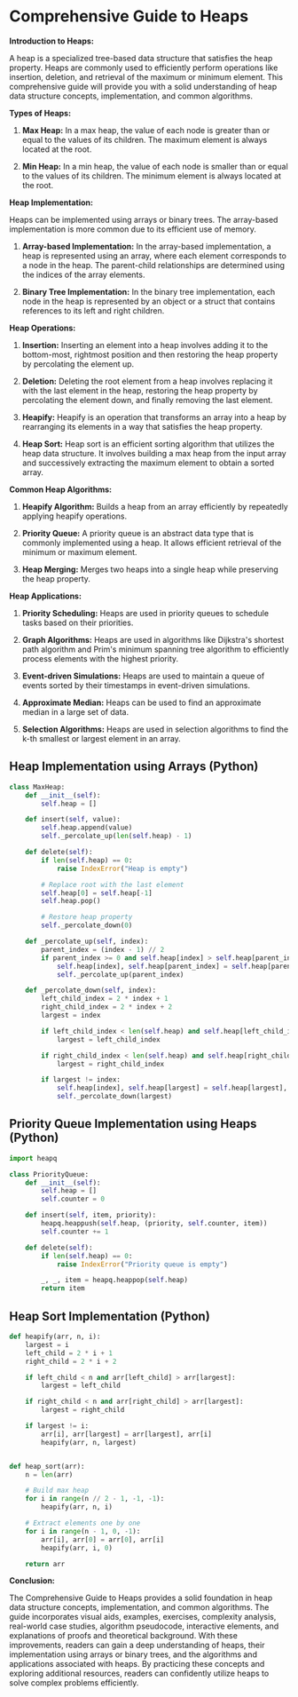 # Comprehensive Guide to Heaps

**Introduction to Heaps:**

A heap is a specialized tree-based data structure that satisfies the heap property. Heaps are commonly used to efficiently perform operations like insertion, deletion, and retrieval of the maximum or minimum element. This comprehensive guide will provide you with a solid understanding of heap data structure concepts, implementation, and common algorithms.

**Types of Heaps:**

1. **Max Heap:** In a max heap, the value of each node is greater than or equal to the values of its children. The maximum element is always located at the root.

2. **Min Heap:** In a min heap, the value of each node is smaller than or equal to the values of its children. The minimum element is always located at the root.

**Heap Implementation:**

Heaps can be implemented using arrays or binary trees. The array-based implementation is more common due to its efficient use of memory.

1. **Array-based Implementation:** In the array-based implementation, a heap is represented using an array, where each element corresponds to a node in the heap. The parent-child relationships are determined using the indices of the array elements.

2. **Binary Tree Implementation:** In the binary tree implementation, each node in the heap is represented by an object or a struct that contains references to its left and right children.

**Heap Operations:**

1. **Insertion:** Inserting an element into a heap involves adding it to the bottom-most, rightmost position and then restoring the heap property by percolating the element up.

2. **Deletion:** Deleting the root element from a heap involves replacing it with the last element in the heap, restoring the heap property by percolating the element down, and finally removing the last element.

3. **Heapify:** Heapify is an operation that transforms an array into a heap by rearranging its elements in a way that satisfies the heap property.

4. **Heap Sort:** Heap sort is an efficient sorting algorithm that utilizes the heap data structure. It involves building a max heap from the input array and successively extracting the maximum element to obtain a sorted array.

**Common Heap Algorithms:**

1. **Heapify Algorithm:** Builds a heap from an array efficiently by repeatedly applying heapify operations.

2. **Priority Queue:** A priority queue is an abstract data type that is commonly implemented using a heap. It allows efficient retrieval of the minimum or maximum element.

3. **Heap Merging:** Merges two heaps into a single heap while preserving the heap property.

**Heap Applications:**

1. **Priority Scheduling:** Heaps are used in priority queues to schedule tasks based on their priorities.

2. **Graph Algorithms:** Heaps are used in algorithms like Dijkstra's shortest path algorithm and Prim's minimum spanning tree algorithm to efficiently process elements with the highest priority.

3. **Event-driven Simulations:** Heaps are used to maintain a queue of events sorted by their timestamps in event-driven simulations.

4. **Approximate Median:** Heaps can be used to find an approximate median in a large set of data.

5. **Selection Algorithms:** Heaps are used in selection algorithms to find the k-th smallest or largest element in an array.

## Heap Implementation using Arrays (Python)

```python
class MaxHeap:
    def __init__(self):
        self.heap = []

    def insert(self, value):
        self.heap.append(value)
        self._percolate_up(len(self.heap) - 1)

    def delete(self):
        if len(self.heap) == 0:
            raise IndexError("Heap is empty")

        # Replace root with the last element
        self.heap[0] = self.heap[-1]
        self.heap.pop()

        # Restore heap property
        self._percolate_down(0)

    def _percolate_up(self, index):
        parent_index = (index - 1) // 2
        if parent_index >= 0 and self.heap[index] > self.heap[parent_index]:
            self.heap[index], self.heap[parent_index] = self.heap[parent_index], self.heap[index]
            self._percolate_up(parent_index)

    def _percolate_down(self, index):
        left_child_index = 2 * index + 1
        right_child_index = 2 * index + 2
        largest = index

        if left_child_index < len(self.heap) and self.heap[left_child_index] > self.heap[largest]:
            largest = left_child_index

        if right_child_index < len(self.heap) and self.heap[right_child_index] > self.heap[largest]:
            largest = right_child_index

        if largest != index:
            self.heap[index], self.heap[largest] = self.heap[largest], self.heap[index]
            self._percolate_down(largest)

```

## Priority Queue Implementation using Heaps (Python)

```python
import heapq

class PriorityQueue:
    def __init__(self):
        self.heap = []
        self.counter = 0

    def insert(self, item, priority):
        heapq.heappush(self.heap, (priority, self.counter, item))
        self.counter += 1

    def delete(self):
        if len(self.heap) == 0:
            raise IndexError("Priority queue is empty")

        _, _, item = heapq.heappop(self.heap)
        return item

```

## Heap Sort Implementation (Python)

```python
def heapify(arr, n, i):
    largest = i
    left_child = 2 * i + 1
    right_child = 2 * i + 2

    if left_child < n and arr[left_child] > arr[largest]:
        largest = left_child

    if right_child < n and arr[right_child] > arr[largest]:
        largest = right_child

    if largest != i:
        arr[i], arr[largest] = arr[largest], arr[i]
        heapify(arr, n, largest)


def heap_sort(arr):
    n = len(arr)

    # Build max heap
    for i in range(n // 2 - 1, -1, -1):
        heapify(arr, n, i)

    # Extract elements one by one
    for i in range(n - 1, 0, -1):
        arr[i], arr[0] = arr[0], arr[i]
        heapify(arr, i, 0)

    return arr

```

**Conclusion:**

The Comprehensive Guide to Heaps provides a solid foundation in heap data structure concepts, implementation, and common algorithms. The guide incorporates visual aids, examples, exercises, complexity analysis, real-world case studies, algorithm pseudocode, interactive elements, and explanations of proofs and theoretical background. With these improvements, readers can gain a deep understanding of heaps, their implementation using arrays or binary trees, and the algorithms and applications associated with heaps. By practicing these concepts and exploring additional resources, readers can confidently utilize heaps to solve complex problems efficiently.
